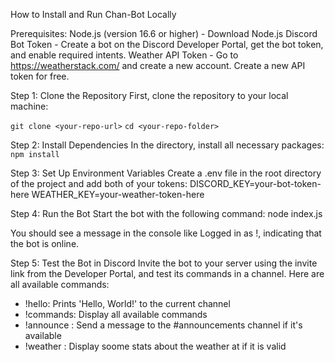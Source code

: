 How to Install and Run Chan-Bot Locally

Prerequisites:
Node.js (version 16.6 or higher) - Download Node.js
Discord Bot Token - Create a bot on the Discord Developer Portal, get the bot token, and enable required intents.
Weather API Token - Go to https://weatherstack.com/ and create a new account. Create a new API token for free.

Step 1: Clone the Repository
First, clone the repository to your local machine:

`git clone <your-repo-url>`
`cd <your-repo-folder>`

Step 2: Install Dependencies
In the <your-repo-folder> directory, install all necessary packages:
`npm install`

Step 3: Set Up Environment Variables
Create a .env file in the root directory of the project and add both of your tokens:
DISCORD_KEY=your-bot-token-here
WEATHER_KEY=your-weather-token-here

Step 4: Run the Bot
Start the bot with the following command:
node index.js

You should see a message in the console like Logged in as <bot-name>!, indicating that the bot is online.

Step 5: Test the Bot in Discord
Invite the bot to your server using the invite link from the Developer Portal, and test its commands in a channel.
Here are all available commands:
  - !hello: Prints 'Hello, World!' to the current channel
  - !commands: Display all available commands
  - !announce <message>: Send a message to the #announcements channel if it's available
  - !weather <city>: Display soome stats about the weather at <city> if it is valid
